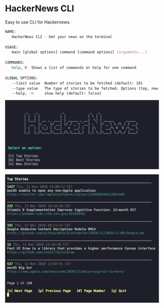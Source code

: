 # HackerNews CLI

Easy to use CLI for Hackernews.

```bash
NAME:
   HackerNews CLI - Get your news on the terminal

USAGE:
   main [global options] command [command options] [arguments...]

COMMANDS:
   help, h  Shows a list of commands or help for one command

GLOBAL OPTIONS:
   --limit value  Number of stories to be fetched (default: 10)
   --type value   The type of stories to be fetched. Options (top, new, or best): [t b n]
   --help, -h     show help (default: false)
```

![Main Prompt](https://raw.githubusercontent.com/brandenc40/hackernews-cli/master/screenshots/main-prompt.png)

![News Display](https://raw.githubusercontent.com/brandenc40/hackernews-cli/master/screenshots/news-display.png)
